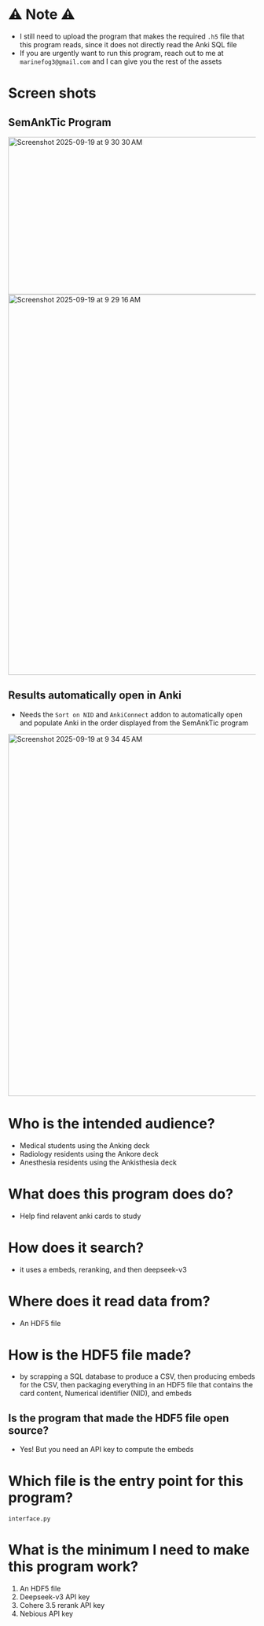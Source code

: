 
# ⚠️ Note ⚠️

- I still need to upload the program that makes the required `.h5` file that this program reads, since it does not directly read the Anki SQL file
- If you are urgently want to run this program, reach out to me at `marinefog3@gmail.com` and I can give you the rest of the assets



# Screen shots

## SemAnkTic Program





<img width="520" height="320" alt="Screenshot 2025-09-19 at 9 30 30 AM" src="https://github.com/user-attachments/assets/8660165e-2998-4b5d-883c-1c038cae0feb" />


<img width="761" height="773" alt="Screenshot 2025-09-19 at 9 29 16 AM" src="https://github.com/user-attachments/assets/7e68aa90-d15e-448e-9cd5-d8c21121e1d0" />

## Results automatically open in Anki 

- Needs the  `Sort on NID` and `AnkiConnect` addon to automatically open and populate Anki in the order displayed from the SemAnkTic program


<img width="1299" height="736" alt="Screenshot 2025-09-19 at 9 34 45 AM" src="https://github.com/user-attachments/assets/dba9dda0-92e2-407f-9f43-75dba36e257d" />

# Who is the intended audience?
- Medical students using the Anking deck
- Radiology residents using the Ankore deck
- Anesthesia residents using the Ankisthesia deck


# What does this program does do?

- Help find relavent anki cards to study


# How does it search?

- it uses a embeds, reranking, and then deepseek-v3

# Where does it read data from?

 - An HDF5 file

# How is the HDF5 file made?

- by scrapping a SQL database to produce a CSV, then producing embeds for the CSV, then packaging everything in an HDF5 file that contains the card content, Numerical identifier (NID), and embeds

## Is the program that made the HDF5 file open source?
- Yes! But you need an API key to compute the embeds

# Which file is the entry point for this program?

`interface.py`

# What is the minimum I need to make this program work?

1. An HDF5 file
2. Deepseek-v3 API key
3. Cohere 3.5 rerank API key
4. Nebious API key



